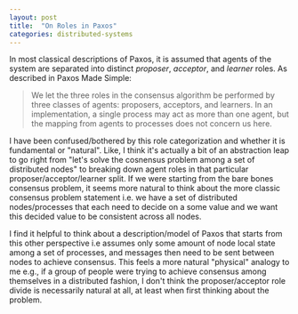 ```yaml
---
layout: post
title:  "On Roles in Paxos"
categories: distributed-systems
---
```


In most classical descriptions of Paxos, it is assumed that agents of the system are separated into distinct *proposer*, *acceptor*, and *learner* roles. As described in Paxos Made Simple:

> We let the three roles in the consensus algorithm be performed by three classes of agents: proposers, acceptors, and learners. In an implementation, a single process may act as more than one agent, but the mapping from agents to processes does not concern us here.

I have been confused/bothered by this role categorization and whether it is fundamental or "natural". Like, I think it's actually a bit of an abstraction leap to go right from "let's solve the cosnensus problem among a set of distributed nodes" to breaking down agent roles in that particular proposer/acceptor/learner split. If we were starting from the bare bones consensus problem, it seems more natural to think about the more classic consensus problem statement i.e. we have a set of distributed nodes/processes that each need to decide on a some value and we want this decided value to be consistent across all nodes.

I find it helpful to think about a description/model of Paxos that starts from this other perspective i.e assumes only some amount of node local state among a set of processes, and messages then need to be sent between nodes to achieve consensus. This feels a more natural "physical" analogy to me e.g., if a group of people were trying to achieve consensus among themselves in a distributed fashion, I don't think the proposer/acceptor role divide is necessarily natural at all, at least when first thinking about the problem.

